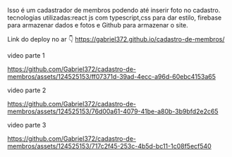 Isso é um cadastrador de membros podendo até inserir foto no cadastro.
tecnologias utilizadas:react js com typescript,css para dar estilo, firebase para armazenar dados e fotos e Github para armazenar o site.

Link do deploy no ar 👇
https://gabriel372.github.io/cadastro-de-membros/

video parte 1

https://github.com/Gabriel372/cadastro-de-membros/assets/124525153/ff07371d-39ad-4ecc-a96d-60ebc4153a65

video parte 2

https://github.com/Gabriel372/cadastro-de-membros/assets/124525153/76d00a61-4079-41be-a80b-3b9bfd2e2c65

video parte 3

https://github.com/Gabriel372/cadastro-de-membros/assets/124525153/717c2f45-253c-4b5d-bc11-1c08f5ecf540
